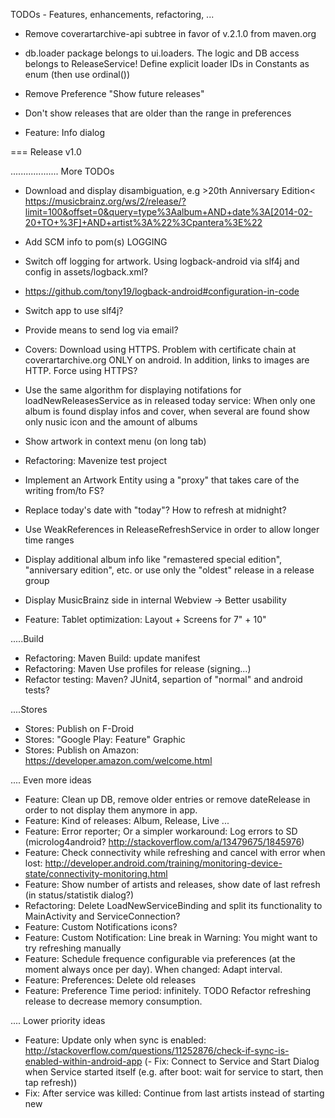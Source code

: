 TODOs - Features, enhancements, refactoring, ...
- Remove coverartarchive-api subtree in favor of v.2.1.0 from maven.org

- db.loader package belongs to ui.loaders. The logic and DB access belongs to ReleaseService! Define explicit loader IDs in Constants as enum (then use ordinal())

- Remove Preference "Show future releases"
- Don't show releases that are older than the range in preferences

- Feature: Info dialog

=== Release v1.0


................... More TODOs
- Download and display disambiguation, e.g >20th Anniversary Edition< https://musicbrainz.org/ws/2/release/?limit=100&offset=0&query=type%3Aalbum+AND+date%3A[2014-02-20+TO+%3F]+AND+artist%3A%22%3Cpantera%3E%22
- Add SCM info to pom(s)
LOGGING 
- Switch off logging for artwork. Using logback-android via slf4j and config in assets/logback.xml?
- https://github.com/tony19/logback-android#configuration-in-code
- Switch app to use slf4j?
- Provide means to send log via email?

- Covers: Download using HTTPS. Problem with certificate chain at coverartarchive.org ONLY on android. In addition, links to images are HTTP. Force using HTTPS?

- Use the same algorithm for displaying notifations for loadNewReleasesService as in released today service: When only one album is found display infos and cover, when several are found show only nusic icon and the amount of albums
- Show artwork in context menu (on long tab)

- Refactoring: Mavenize test project
- Implement an Artwork Entity using a "proxy" that takes care of the writing from/to FS?
- Replace today's date with "today"? How to refresh at midnight?
- Use WeakReferences in ReleaseRefreshService in order to allow longer time ranges
- Display additional album info like "remastered special edition", "anniversary edition", etc. or use only the "oldest" release in a release group
- Display MusicBrainz side in internal Webview -> Better usability
- Feature: Tablet optimization: Layout + Screens for 7" + 10"

.....Build
- Refactoring: Maven Build: update manifest
- Refactoring: Maven Use profiles for release (signing...)
- Refactor testing: Maven? JUnit4, separtion of "normal" and android tests?

....Stores
- Stores: Publish on F-Droid
- Stores: "Google Play: Feature" Graphic
- Stores: Publish on Amazon: https://developer.amazon.com/welcome.html


.... Even more ideas
- Feature: Clean up DB, remove older entries or remove dateRelease in order to not display them anymore in app.
- Feature: Kind of releases: Album, Release, Live ...
- Feature: Error reporter; Or a simpler workaround: Log errors to SD (microlog4android? http://stackoverflow.com/a/13479675/1845976)
- Feature: Check connectivity while refreshing and cancel with error when lost: http://developer.android.com/training/monitoring-device-state/connectivity-monitoring.html
- Feature: Show number of artists and releases, show date of last refresh (in status/statistik dialog?)
- Refactoring: Delete LoadNewServiceBinding and split its functionality to MainActivity and  ServiceConnection?
- Feature: Custom Notifications icons?
- Feature: Custom Notification: Line break in Warning: You might want to try refreshing manually
- Feature: Schedule frequence configurable via preferences (at the moment always once per day). When changed: Adapt interval.
- Feature: Preferences: Delete old releases
- Feature: Preference Time period: infinitely. TODO Refactor refreshing release to decrease memory consumption.

.... Lower priority ideas
- Feature: Update only when sync is enabled: http://stackoverflow.com/questions/11252876/check-if-sync-is-enabled-within-android-app
(- Fix: Connect to Service and Start Dialog when Service started itself (e.g. after boot: wait for service to start, then tap refresh)) 
- Fix: After service was killed: Continue from last artists instead of starting new



